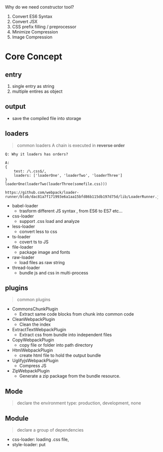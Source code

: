 Why do we need constructor tool?

1. Convert ES6 Syntax
2. Convert JSX
3. CSS prefix filling / preprocessor
4. Minimize Compression
5. Image Compression

# Core Concept


## entry

1. single entry as string
2. multiple entires as object

## output

- save the compiled file into storage

## loaders

> common loaders
> A chain is executed in **reverse order**

```
Q: Why it loaders has orders?

A:
{
    test: /\.css$/,
    loaders: ['loaderOne', 'loaderTwo', 'loaderThree']
}
loaderOne(loaderTwo(loaderThree(somefile.css)))

https://github.com/webpack/loader-runner/blob/dac81a7f171993e6a1aa15bfd86b115db197d75d/lib/LoaderRunner.js#L231
```

- babel-loader
  - trasform different JS syntax , from ES6 to ES7 etc...
- css-loader
  - support .css load and analyze
- less-loader
  - convert less to css
- ts-loader
  - covert ts to JS
- file-loader
  - package image and fonts
- raw-loader
  - load files as raw string
- thread-loader
  - bundle js and css in multi-process

## plugins

> common plugins

- CommonsChunkPlugin
  - Extract same code blocks from chunk into common code
- CleanWebpackPlugin
  - Clean the index
- ExtractTextWebpackPlugin
  - Extract css from bundle into independent files
- CopyWebpackPlugin
  - copy file or folder into path directory
- HtmlWebpackPlugin
  - create html file to hold the output bundle
- UglifyjsWebpackPlugin
  - Compress JS
- ZipWebpackPlugin
  - Generate a zip package from the bundle resource.

## Mode

> declare the environment type: production, development, none

## Module

> declare a group of dependencies

- css-loader: loading .css file,
- style-loader: put <style> tag into head

## Hot load

- webpack-dev-server
- webpack-dev-middleware

> Source code learning

1. Webpack compile

- compile js into bundle

2. HMR Server

- output hot load file to HMR Runtime

3. Bundle server

- provide file to be accessed by browser.

4. HMR Runtime

- Will be injected into browser and update file change.

5. bundle.js

- the output bundled file

# Advanced Topic

## 资源内联

### 意义

- 代码层面

  - 页面框架的初始化脚本
  - 上报相关打点 (https://juejin.cn/post/7047710777507053582)
  - css 内联避免页面闪动

- 请求层面： 减少 HTTP 网络请求数
  - 小图片或者字体内联(url-loader)

### HTML 和 JS 内联

- raw-loader 内联 html

```
<script> ${require('raw-loader!babel-loader!./meta.html)}></script>
```

- raw-loader 内联 JS

```
<script>${require('raw-loader!babel-loader!../node_modules/lib-flexible')}</script>
```

### Treeshaking & Scope Hoisting
```
Supported by default
```

### Core Module

- webpack-cli
  - yargs

- tapable hooks